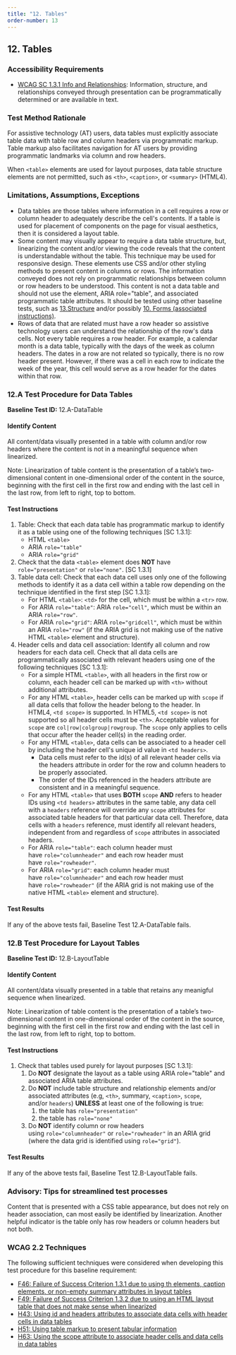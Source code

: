 ```yaml
---
title: "12. Tables"
order-number: 13
---
```

## 12. Tables

### Accessibility Requirements

-   [WCAG SC 1.3.1 Info and Relationships](https://www.w3.org/WAI/WCAG22/Understanding/info-and-relationships): Information, structure, and relationships conveyed through presentation can be programmatically determined or are available in text.

### Test Method Rationale

For assistive technology (AT) users, data tables must explicitly associate table data with table row and column headers via programmatic markup. Table markup also facilitates navigation for AT users by providing programmatic landmarks via column and row headers.

When `<table>` elements are used for layout purposes, data table structure elements are not permitted, such as `<th>`, `<caption>`, or `<summary>` (HTML4).

### Limitations, Assumptions, Exceptions

-   Data tables are those tables where information in a cell requires a row or column header to adequately describe the cell's contents. If a table is used for placement of components on the page for visual aesthetics, then it is considered a layout table.
-   Some content may visually appear to require a data table structure, but, linearizing the content and/or viewing the code reveals that the content is understandable without the table. This technique may be used for responsive design. These elements use CSS and/or other styling methods to present content in columns or rows. The information conveyed does not rely on programmatic relationships between column or row headers to be understood. This content is not a data table and should not use the element, ARIA role="table", and associated programmatic table attributes. It should be tested using other baseline tests, such as [13.Structure](../13Structure/) and/or possibly [10. Forms (associated instructions)](../10Forms/).
-   Rows of data that are related must have a row header so assistive technology users can understand the relationship of the row's data cells. Not every table requires a row header. For example, a calendar month is a data table, typically with the days of the week as column headers. The dates in a row are not related so typically, there is no row header present. However, if there was a cell in each row to indicate the week of the year, this cell would serve as a row header for the dates within that row.

### 12.A Test Procedure for Data Tables

**Baseline Test ID:** 12.A-DataTable
#### Identify Content
<p id="12aIC">All content/data visually presented in a table with column and/or row headers where the content is not in a meaningful sequence when linearized.</p>

<p>Note: Linearization of table content is the presentation of a table’s two-dimensional content in one-dimensional order of the content in the source, beginning with the first cell in the first row and ending with the last cell in the last row, from left to right, top to bottom.</p>

#### Test Instructions
<ol id="12aTI">
    <li id="12aTI-1">Table: Check that each data table has programmatic markup to identify it as a table using one of the following techniques [SC 1.3.1]:
        <ul>
            <li>HTML <code>&lt;table&gt;</code></li>
            <li>ARIA <code>role="table"</code></li>
            <li>ARIA <code>role="grid"</code></li>
        </ul></li>
    <li id="12aTI-2">Check that the data <code>&lt;table&gt;</code> element does <strong>NOT</strong> have <code>role="presentation"</code> or <code>role="none"</code>. [SC 1.3.1]</li>
    <li id="12aTI-3">Table data cell: Check that each data cell uses only one of the following methods to identify it as a data cell within a table row depending on the technique identified in the first step [SC 1.3.1]:
        <ul>
            <li>For HTML <code>&lt;table&gt;</code>: <code>&lt;td&gt;</code> for the cell, which must be within a <code>&lt;tr&gt;</code> row.</li>
            <li>For ARIA <code>role="table"</code>: ARIA <code>role="cell"</code>, which must be within an ARIA <code>role="row"</code>.</li>
            <li>For ARIA <code>role="grid"</code>: ARIA <code>role="gridcell"</code>, which must be within an ARIA <code>role="row"</code> (if the ARIA grid is not making use of the native HTML <code>&lt;table&gt;</code> element and structure).</li>
        </ul></li>
    <li id="12aTI-4">Header cells and data cell association: Identify all column and row headers for each data cell. Check that all data cells are programmatically associated with relevant headers using one of the following techniques [SC 1.3.1]:
    <ul>
        <li>For a simple HTML <code>&lt;table&gt;</code>, with all headers in the first row or column, each header cell can be marked up with <code>&lt;th&gt;</code> without additional attributes.</li>
        <li>For any HTML <code>&lt;table&gt;</code>, header cells can be marked up with <code>scope</code> if all data cells that follow the header belong to the header. In HTML4, <code>&lt;td scope&gt;</code> is supported. In HTML5, <code>&lt;td scope&gt;</code> is not supported so all header cells must be <code>&lt;th&gt;</code>. Acceptable values for <code>scope</code> are <code>col|row|colgroup|rowgroup</code>. The <code>scope</code> only applies to cells that occur after the header cell(s) in the reading order.</li>
        <li>For any HTML <code>&lt;table&gt;</code>, data cells can be associated to a header cell by including the header cell's unique id value in <code>&lt;td headers&gt;</code>.
            <ul>
                <li>Data cells must refer to the id(s) of all relevant header cells via the headers attribute in order for the row and column headers to be properly associated.</li>
                <li>The order of the IDs referenced in the headers attribute are consistent and in a meaningful sequence.</li>
            </ul></li>
        <li>For any HTML <code>&lt;table&gt;</code> that uses <strong>BOTH</strong> <code>scope</code> <strong>AND</strong> refers to header IDs using <code>&lt;td headers&gt;</code> attributes in the same table, any data cell with a <code>headers</code> reference will override any <code>scope</code> attributes for associated table headers for that particular data cell. Therefore, data cells with a <code>headers</code> reference, must identify all relevant headers, independent from and regardless of <code>scope</code> attributes in associated headers.</li>
        <li>For ARIA <code>role="table"</code>: each column header must have <code>role="columnheader"</code> and each row header must have <code>role="rowheader"</code>.</li>
        <li>For ARIA <code>role="grid"</code>: each column header must have <code>role="columnheader"</code> and each row header must have <code>role="rowheader"</code> (if the ARIA grid is not making use of the native HTML <code>&lt;table&gt;</code> element and structure).</li>
	</ul></li>
</ol>

#### Test Results
<p id="12ATR">If any of the above tests fail, Baseline Test 12.A-DataTable fails.</p>

### 12.B Test Procedure for Layout Tables

**Baseline Test ID:** 12.B-LayoutTable
#### Identify Content
<p id="12bIC">All content/data visually presented in a table that retains any meanigful sequence when linearized.</p>

<p>Note: Linearization of table content is the presentation of a table’s two-dimensional content in one-dimensional order of the content in the source, beginning with the first cell in the first row and ending with the last cell in the last row, from left to right, top to bottom.</p>

#### Test Instructions
<ol id="12bTI">
    <li id="12bTI-1">Check that tables used purely for layout purposes [SC 1.3.1]:
        <ol>
            <li id="12bTI-1i">Do <strong>NOT</strong> designate the layout as a table using ARIA role="table" and associated ARIA table attributes.</li>
            <li id="12bTI-1ii">Do <strong>NOT</strong> include table structure and relationship elements and/or associated attributes (e.g, <code>&lt;th&gt;</code>, summary, <code>&lt;caption&gt;</code>, <code>scope</code>, and/or <code>headers</code>) <strong>UNLESS</strong> at least one of the following is true:
            <ol>
                <li id="12bTI-1iia">the table has <code>role="presentation"</code></li>
                <li id="12bTI-1iib">the table has <code>role="none"</code></li>
            </ol></li>
            <li id="12bTI-1iii">Do <strong>NOT</strong> identify column or row headers using <code>role="columnheader"</code> or <code>role="rowheader"</code> in an ARIA grid (where the data grid is identified using <code>role="grid"</code>).</li>
        </ol></li>
</ol>

#### Test Results
<p id="12BTR">If any of the above tests fail, Baseline Test 12.B-LayoutTable fails.</p>

### Advisory: Tips for streamlined test processes

Content that is presented with a CSS table appearance, but does not rely on header association, can most easily be identified by linearization. Another helpful indicator is the table only has row headers or column headers but not both.

### WCAG 2.2 Techniques

The following sufficient techniques were considered when developing this test procedure for this baseline requirement:

-   [F46: Failure of Success Criterion 1.3.1 due to using th elements, caption elements, or non-empty summary attributes in layout tables](https://www.w3.org/WAI/WCAG22/Techniques/failures/F46)
-   [F49: Failure of Success Criterion 1.3.2 due to using an HTML layout table that does not make sense when linearized](https://www.w3.org/WAI/WCAG22/Techniques/failures/F49)
-   [H43: Using id and headers attributes to associate data cells with header cells in data tables](https://www.w3.org/WAI/WCAG22/Techniques/html/H43)
-   [H51: Using table markup to present tabular information](https://www.w3.org/WAI/WCAG22/Techniques/html/H51)
-   [H63: Using the scope attribute to associate header cells and data cells in data tables](https://www.w3.org/WAI/WCAG22/Techniques/html/H63)


